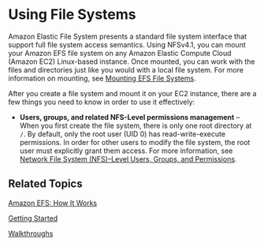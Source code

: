 # Using File Systems<a name="using-fs"></a>

Amazon Elastic File System presents a standard file system interface that support full file system access semantics\. Using NFSv4\.1, you can mount your Amazon EFS file system on any Amazon Elastic Compute Cloud \(Amazon EC2\) Linux\-based instance\. Once mounted, you can work with the files and directories just like you would with a local file system\. For more information on mounting, see [Mounting EFS File Systems](mounting-fs.md)\.

After you create a file system and mount it on your EC2 instance, there are a few things you need to know in order to use it effectively:
+ **Users, groups, and related NFS\-Level permissions management** – When you first create the file system, there is only one root directory at `/`\. By default, only the root user \(UID 0\) has read\-write\-execute permissions\. In order for other users to modify the file system, the root user must explicitly grant them access\. For more information, see [Network File System \(NFS\)–Level Users, Groups, and Permissions](accessing-fs-nfs-permissions.md)\.

## Related Topics<a name="using-fs-related-topics"></a>

[Amazon EFS: How It Works](how-it-works.md)

[Getting Started](getting-started.md)

[Walkthroughs](walkthroughs.md)